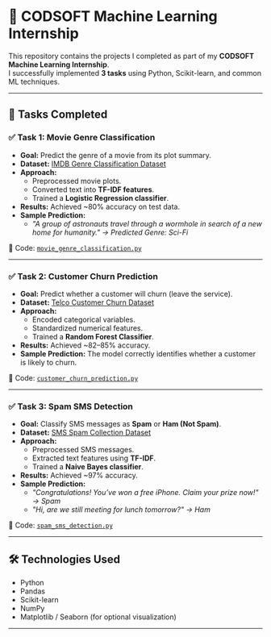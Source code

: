 # 🤖 CODSOFT Machine Learning Internship

This repository contains the projects I completed as part of my **CODSOFT Machine Learning Internship**.  
I successfully implemented **3 tasks** using Python, Scikit-learn, and common ML techniques.

---

## 📂 Tasks Completed

### ✅ Task 1: Movie Genre Classification
- **Goal:** Predict the genre of a movie from its plot summary.
- **Dataset:** [IMDB Genre Classification Dataset](https://www.kaggle.com/datasets/hijest/genre-classification-dataset-imdb)
- **Approach:**
  - Preprocessed movie plots.
  - Converted text into **TF-IDF features**.
  - Trained a **Logistic Regression classifier**.
- **Results:** Achieved ~80% accuracy on test data.
- **Sample Prediction:**
  - *"A group of astronauts travel through a wormhole in search of a new home for humanity." → Predicted Genre: Sci-Fi*

📄 Code: [`movie_genre_classification.py`](./movie_genre_classification.py)

---

### ✅ Task 2: Customer Churn Prediction
- **Goal:** Predict whether a customer will churn (leave the service).
- **Dataset:** [Telco Customer Churn Dataset](https://www.kaggle.com/datasets/blastchar/telco-customer-churn)
- **Approach:**
  - Encoded categorical variables.
  - Standardized numerical features.
  - Trained a **Random Forest Classifier**.
- **Results:** Achieved ~82–85% accuracy.
- **Sample Prediction:** The model correctly identifies whether a customer is likely to churn.

📄 Code: [`customer_churn_prediction.py`](./customer_churn_prediction.py)

---

### ✅ Task 3: Spam SMS Detection
- **Goal:** Classify SMS messages as **Spam** or **Ham (Not Spam)**.
- **Dataset:** [SMS Spam Collection Dataset](https://www.kaggle.com/datasets/uciml/sms-spam-collection-dataset)
- **Approach:**
  - Preprocessed SMS messages.
  - Extracted text features using **TF-IDF**.
  - Trained a **Naive Bayes classifier**.
- **Results:** Achieved ~97% accuracy.
- **Sample Prediction:**
  - *"Congratulations! You’ve won a free iPhone. Claim your prize now!" → Spam*
  - *"Hi, are we still meeting for lunch tomorrow?" → Ham*

📄 Code: [`spam_sms_detection.py`](./spam_sms_detection.py)

---

## 🛠️ Technologies Used
- Python  
- Pandas  
- Scikit-learn  
- NumPy  
- Matplotlib / Seaborn (for optional visualization)

---

